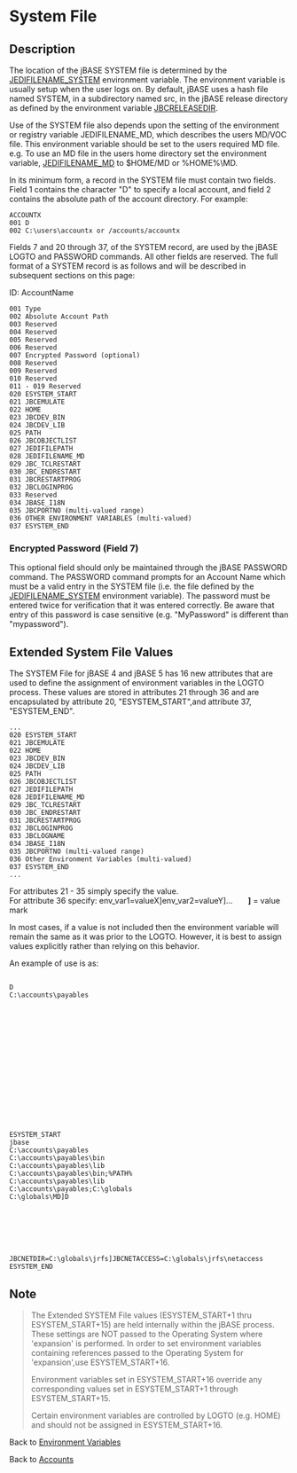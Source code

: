 # System File

<PageHeader />

## Description

The location of the jBASE SYSTEM file is determined by the [JEDIFILENAME\_SYSTEM](./../jedifilename_system) environment variable. The environment variable is usually setup when the user logs on. By default, jBASE uses a hash file named SYSTEM, in a subdirectory named src, in the jBASE release directory as defined by the environment variable [JBCRELEASEDIR](./../jbcreleasedir).

Use of the SYSTEM file also depends upon the setting of the environment or registry variable JEDIFILENAME\_MD, which describes the users MD/VOC file. This environment variable should be set to the users required MD file. e.g. To use an MD file in the users home directory set the environment variable, [JEDIFILENAME\_MD](./../jedifilename_md) to $HOME/MD or %HOME%\MD.

In its minimum form, a record in the SYSTEM file must contain two fields. Field 1 contains the character "D" to specify a local account, and field 2 contains the absolute path of the account directory. For example:

```
ACCOUNTX
001 D
002 C:\users\accountx or /accounts/accountx
```

Fields 7 and 20 through 37, of the SYSTEM record, are used by the jBASE LOGTO and PASSWORD commands. All other fields are reserved. The full format of a SYSTEM record is as follows and will be described in subsequent sections on this page:

ID:  AccountName

```
001 Type
002 Absolute Account Path
003 Reserved
004 Reserved
005 Reserved
006 Reserved
007 Encrypted Password (optional)
008 Reserved
009 Reserved
010 Reserved
011 - 019 Reserved
020 ESYSTEM_START
021 JBCEMULATE
022 HOME
023 JBCDEV_BIN
024 JBCDEV_LIB
025 PATH
026 JBCOBJECTLIST
027 JEDIFILEPATH
028 JEDIFILENAME_MD
029 JBC_TCLRESTART
030 JBC_ENDRESTART
031 JBCRESTARTPROG
032 JBCLOGINPROG
033 Reserved
034 JBASE_I18N
035 JBCPORTNO (multi-valued range)
036 OTHER ENVIRONMENT VARIABLES (multi-valued)
037 ESYSTEM_END
```

### Encrypted Password (Field 7)

This optional field should only be maintained through the jBASE PASSWORD command. The PASSWORD command prompts for an Account Name which must be a valid entry in the SYSTEM file (i.e. the file defined by the [JEDIFILENAME\_SYSTEM](./../jedifilename_system) environment variable). The password must be entered twice for verification that it was entered correctly. Be aware that entry of this password is case sensitive (e.g. "MyPassword" is different than "mypassword").

## Extended System File Values  

The SYSTEM File for jBASE 4 and jBASE 5 has 16 new attributes that are used to define the assignment of environment variables in the LOGTO process. These values are stored in attributes 21 through 36 and are encapsulated by attribute 20, "ESYSTEM\_START",and attribute 37, "ESYSTEM\_END".

```
...
020 ESYSTEM_START
021 JBCEMULATE
022 HOME
023 JBCDEV_BIN
024 JBCDEV_LIB
025 PATH
026 JBCOBJECTLIST
027 JEDIFILEPATH
028 JEDIFILENAME_MD
029 JBC_TCLRESTART
030 JBC_ENDRESTART
031 JBCRESTARTPROG
032 JBCLOGINPROG
033 JBCLOGNAME
034 JBASE_I18N
035 JBCPORTNO (multi-valued range)
036 Other Environment Variables (multi-valued)
037 ESYSTEM_END
...
```

For attributes 21 - 35 simply specify the value.  
For attribute 36 specify: env\_var1=valueX]env\_var2=valueY]...       **]** = value mark

In most cases, if a value is not included then the environment variable will remain the same as it was prior to the LOGTO. However, it is best to assign values explicitly rather than relying on this behavior.

An example of use is as:

```

D
C:\accounts\payables

















ESYSTEM_START
jbase
C:\accounts\payables
C:\accounts\payables\bin
C:\accounts\payables\lib
C:\accounts\payables\bin;%PATH%
C:\accounts\payables\lib
C:\accounts\payables;C:\globals
C:\globals\MD]D







JBCNETDIR=C:\globals\jrfs]JBCNETACCESS=C:\globals\jrfs\netaccess
ESYSTEM_END
```

## Note

> The Extended SYSTEM File values (ESYSTEM\_START+1 thru ESYSTEM\_START+15) are held internally within the jBASE process. These settings are NOT passed to the Operating System where 'expansion' is performed. In order to set environment variables containing references passed to the Operating System for 'expansion',use ESYSTEM\_START+16.
>
> Environment variables set in ESYSTEM\_START+16 override any corresponding values set in ESYSTEM\_START+1 through ESYSTEM\_START+15.
>
> Certain environment variables are controlled by LOGTO (e.g. HOME) and should not be assigned in ESYSTEM\_START+16.

Back to [Environment Variables](./../../environment-variables/README.md)

Back to [Accounts](./../README.md)

  
<PageFooter />
